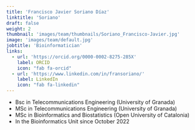 ```yaml
---
title: 'Francisco Javier Soriano Díaz'
linktitle: 'Soriano'
draft: false
weight: 2
thumbnail: 'images/team/thumbnails/Soriano_Francisco-Javier.jpg'
image: 'images/team/default.jpg'
jobtitle: 'Bioinformatician'
links:
  - url: 'https://orcid.org/0000-0002-8275-285X'
    label: ORCID
    icon: "fab fa-orcid"
  - url: 'https://www.linkedin.com/in/fransoriano/'
    label: LinkedIn
    icon: "fab fa-linkedin"
---
```


- Bsc in Telecommunications Engineering (University of Granada)
- MSc in Telecommunications Engineering (University of Granada)
- MSc in Bioinformatics and Biostatistics (Open University of Catalonia)
- In the Bioinformatics Unit since October 2022